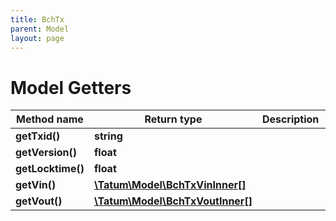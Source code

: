 ```yaml
---
title: BchTx
parent: Model
layout: page
---
```


# Model Getters

Method name | Return type | Description | Notes
------------ | ------------- | ------------- | -------------
**getTxid()** | **string** |  | [optional]
**getVersion()** | **float** |  | [optional]
**getLocktime()** | **float** |  | [optional]
**getVin()** | [**\Tatum\Model\BchTxVinInner[]**](../BchTxVinInner) |  | [optional]
**getVout()** | [**\Tatum\Model\BchTxVoutInner[]**](../BchTxVoutInner) |  | [optional]


